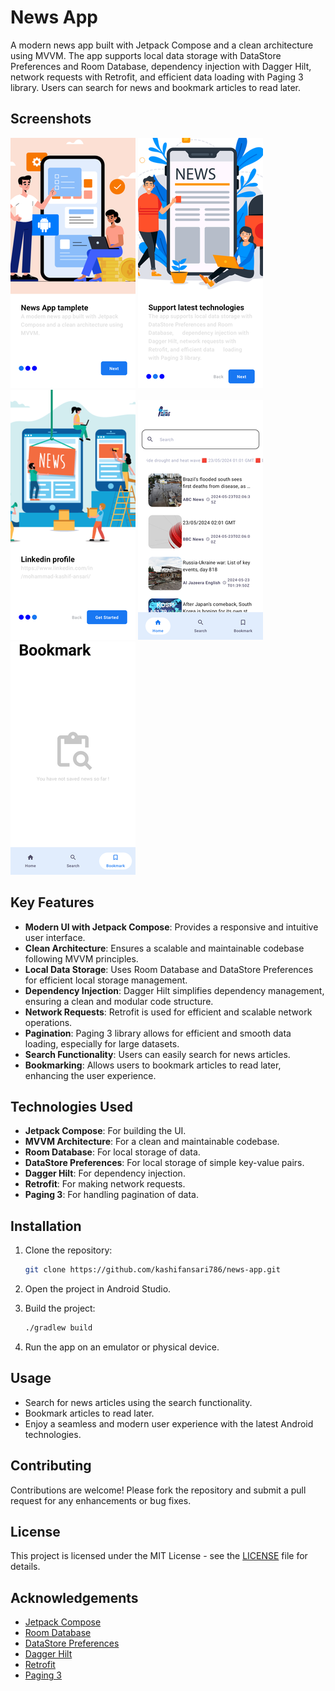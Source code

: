 # News App

A modern news app built with Jetpack Compose and a clean architecture using MVVM. The app supports local data storage with DataStore Preferences and Room Database, dependency injection with Dagger Hilt, network requests with Retrofit, and efficient data loading with Paging 3 library. Users can search for news and bookmark articles to read later.

## Screenshots

![Intro Screen 1](screenshots/home_screen_1.png)
![Intro Screen 2](screenshots/home_screen_2.png)
![Intro Screen 3](screenshots/home_screen_3.png)
![Home Screen](screenshots/home_screen.png)
![Bookmark Screen](screenshots/home_screen_4.png)


## Key Features

- **Modern UI with Jetpack Compose**: Provides a responsive and intuitive user interface.
- **Clean Architecture**: Ensures a scalable and maintainable codebase following MVVM principles.
- **Local Data Storage**: Uses Room Database and DataStore Preferences for efficient local storage management.
- **Dependency Injection**: Dagger Hilt simplifies dependency management, ensuring a clean and modular code structure.
- **Network Requests**: Retrofit is used for efficient and scalable network operations.
- **Pagination**: Paging 3 library allows for efficient and smooth data loading, especially for large datasets.
- **Search Functionality**: Users can easily search for news articles.
- **Bookmarking**: Allows users to bookmark articles to read later, enhancing the user experience.

## Technologies Used

- **Jetpack Compose**: For building the UI.
- **MVVM Architecture**: For a clean and maintainable codebase.
- **Room Database**: For local storage of data.
- **DataStore Preferences**: For local storage of simple key-value pairs.
- **Dagger Hilt**: For dependency injection.
- **Retrofit**: For making network requests.
- **Paging 3**: For handling pagination of data.

## Installation

1. Clone the repository:
    ```bash
    git clone https://github.com/kashifansari786/news-app.git
    ```

2. Open the project in Android Studio.

3. Build the project:
    ```bash
    ./gradlew build
    ```

4. Run the app on an emulator or physical device.

## Usage

- Search for news articles using the search functionality.
- Bookmark articles to read later.
- Enjoy a seamless and modern user experience with the latest Android technologies.

## Contributing

Contributions are welcome! Please fork the repository and submit a pull request for any enhancements or bug fixes.

## License

This project is licensed under the MIT License - see the [LICENSE](LICENSE) file for details.

## Acknowledgements

- [Jetpack Compose](https://developer.android.com/jetpack/compose)
- [Room Database](https://developer.android.com/training/data-storage/room)
- [DataStore Preferences](https://developer.android.com/topic/libraries/architecture/datastore)
- [Dagger Hilt](https://dagger.dev/hilt/)
- [Retrofit](https://square.github.io/retrofit/)
- [Paging 3](https://developer.android.com/topic/libraries/architecture/paging/v3)
